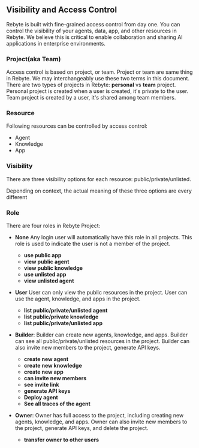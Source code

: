 ## Visibility and Access Control

Rebyte is built with fine-grained access control from day one. You can control the visibility of your agents, data, app, and other resources in Rebyte. We believe this is critical to enable collaboration and sharing AI applications in enterprise environments.

### Project(aka Team)
Access control is based on project, or team. Project or team are same thing in Rebyte. We may interchangeably use these two terms in this document.
There are two types of projects in Rebyte:
**personal** vs **team** project. Personal project is created when a user is created, it's private to the user. Team project is created by a user, it's shared among team members.

### Resource
Following resources can be controlled by access control:
* Agent
* Knowledge
* App

### Visibility
There are three visibility options for each resource:
public/private/unlisted.

Depending on context, the actual meaning of these three options are every different

### Role
There are four roles in Rebyte Project:

* **None** Any login user will automatically have this role in all projects. This role is used to indicate the user is not a member of the project.
  * **use public app**
  * **view public agent**
  * **view public knowledge**
  * **use unlisted app**
  * **view unlisted agent**
  
* **User** User can only view the public resources in the project. User can use the agent, knowledge, and apps in the project.
    * **list public/private/unlisted agent**
    * **list public/private knowledge**
    * **list public/private/unlisted app**
* **Builder**: Builder can create new agents, knowledge, and apps. Builder can see all public/private/unlisted resources in the project. Builder can also invite new members to the project, generate API keys.
  * **create new agent**
  * **create new knowledge**
  * **create new app**
  * **can invite new members**
  * **see invite link**
  * **generate API keys**
  * **Deploy agent**
  * **See all traces of the agent**
* **Owner**: Owner has full access to the project, including creating new agents, knowledge, and apps. Owner can also invite new members to the project, generate API keys, and delete the project.
  * **transfer owner to other users**
